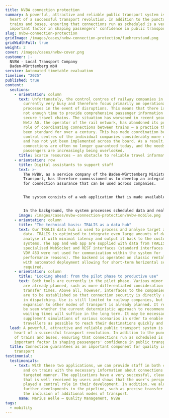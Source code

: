 ```yaml
---
title: NVBW connection protection
summary: A powerful, attractive and reliable public transport system is at the
  heart of a successful transport revolution. In addition to the punctuality of
  trains and buses, ensuring that connections run as scheduled is a very
  important factor in shaping passengers' confidence in public transport.
slug: nvbw-connection-protection
gridImage: /images/cases/nvbw-connection-protection/fuehrerstand.png
gridWidthFull: true
weight: 2
cover: /images/cases/nvbw-cover.png
customer: |-
  NVBW - Local Transport Company
  Baden-Württemberg mbH
service: Automated timetable evaluation
timeline: "2025"
published: true
content:
  sections:
    - orientation: column
      text: Unfortunately, the control centres of railway companies in Germany are
        currently very busy and therefore focus primarily on operational
        processes in the event of disruptions. This means that there is usually
        not enough time to provide comprehensive passenger information and
        secure travel chains. The situation has worsened in recent years as DB
        Netz AG, the operator of the rail network, has abandoned its previous
        role of coordinating connections between trains – a practice that had
        been standard for over a century. This has made coordination between the
        control centres of the individual companies considerably more complex
        and has not yet been implemented across the board. As a result,
        connections are often no longer guaranteed today, and the needs of
        passengers are increasingly being overlooked.
      title: Scarce resources – an obstacle to reliable travel information
    - orientation: row
      title: Digital assistants to support staff
      text: >-
        The NVBW, as a service company of the Baden-Württemberg Ministry of
        Transport, has therefore commissioned us to develop an integrated system
        for connection assurance that can be used across companies.


        The system consists of a web application that is made available to the control centres of all companies. It also includes an app for vehicles that shows drivers whether and how long they have to wait to ensure connections from delayed feeder services. Both applications are developed as open source software. They are made available to all companies free of charge via the NVBW.


        In the background, the system processes scheduled data and real-time data. The scheduled connections are derived from the scheduled data, taking into account the transfer times between two journeys. The real-time data is then used to generate information on how long to wait for feeder services. The web application provides the control centre with very detailed information about which connections are guaranteed and which have to be broken due to excessive time differences. The app for drivers shows the waiting times without further details in order to avoid any unnecessary distractions.
      image: /images/cases/nvbw-connection-protection/nvbw-mobile.png
    - orientation: column
      title: "The technical basis: TRALIS as a data hub"
      text: Our TRALIS data hub is used to process and analyse target and real-time
        data. TRALIS is optimised to integrate even large amounts of data,
        analyse it with minimal latency and output it back to the customer
        systems. The app and web app are supplied with data from TRALIS via
        specialised WebSocket and REST interfaces (standard interfaces such as
        VDV 453 were not used for communication within the system for
        performance reasons). The backend is operated on classic rental servers,
        with automated deployment allowing for short-term horizontal scaling if
        required.
    - orientation: column
      title: "Looking ahead: from the pilot phase to productive use"
      text: Both tools are currently in the pilot phase. Various minor optimisations
        are already planned, such as more differentiated consideration of
        transfer times. Above all, however, interfaces to the companies' ITCS
        are to be established so that connection security is directly available
        in dispatching. Use is still limited to railway companies, but an
        expansion to other modes of transport is already planned. It remains to
        be seen whether the current deterministic approach to recommending
        waiting times will suffice in the long term. It may be necessary to
        supplement simulations of various scenarios in order to enable as many
        travellers as possible to reach their destinations quickly and safely.
  lead: A powerful, attractive and reliable public transport system is at the
    heart of a successful transport revolution. In addition to the punctuality
    of trains and buses, ensuring that connections run as scheduled is a very
    important factor in shaping passengers' confidence in public transport.
  title: Connection guarantees as an important component for quality in public
    transport
testimonial:
  testimonials:
    - text: With these two applications, we can provide staff in both control centres
        and on trains with the necessary information about connections in a
        targeted manner. The applications have a very successful, clear design
        that is well received by users and shows that the user's perspective
        played a central role in their development. In addition, we already have
        further developments in the pipeline, such as precise transfer times and
        the inclusion of additional modes of transport.
      name: Marius Welle – Quality Management, NVBW
tags:
  - mobility
---
```

